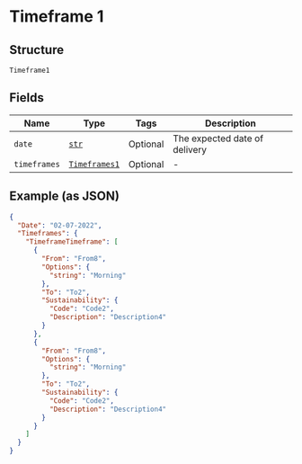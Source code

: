 
# Timeframe 1

## Structure

`Timeframe1`

## Fields

| Name | Type | Tags | Description |
|  --- | --- | --- | --- |
| `date` | [`str`](../../doc/models/string-enum.md) | Optional | The expected date of delivery |
| `timeframes` | [`Timeframes1`](../../doc/models/timeframes-1.md) | Optional | - |

## Example (as JSON)

```json
{
  "Date": "02-07-2022",
  "Timeframes": {
    "TimeframeTimeframe": [
      {
        "From": "From8",
        "Options": {
          "string": "Morning"
        },
        "To": "To2",
        "Sustainability": {
          "Code": "Code2",
          "Description": "Description4"
        }
      },
      {
        "From": "From8",
        "Options": {
          "string": "Morning"
        },
        "To": "To2",
        "Sustainability": {
          "Code": "Code2",
          "Description": "Description4"
        }
      }
    ]
  }
}
```

